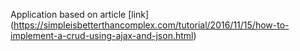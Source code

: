 Application based on article [link] (https://simpleisbetterthancomplex.com/tutorial/2016/11/15/how-to-implement-a-crud-using-ajax-and-json.html)
